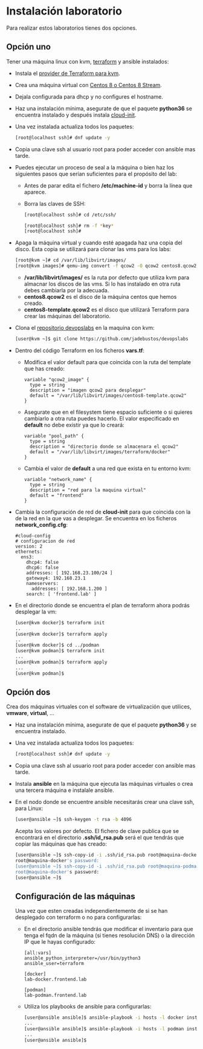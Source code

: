 # Instalación laboratorio

Para realizar estos laboratorios tienes dos opciones.

## Opción uno

Tener una máquina linux con kvm, [terraform](https://www.terraform.io/downloads.html) y ansible instalados:

+ Instala el [provider de Terraform para kvm](01-terraform-kvm-provider.md).
+ Crea una máquina virtual con [Centos 8 o Centos 8 Stream](https://www.centos.org/download/).
+ Dejala configurada para dhcp y no configures el hostname.
+ Haz una instalación mínima, asegurate de que el paquete **python36** se encuentra instalado y después instala [cloud-init](cloud-init.md).
+ Una vez instalada actualiza todos los paquetes:

  ```bash
  [root@localhost ssh]# dnf update -y
  ``` 
+ Copia una clave ssh al usuario root para poder acceder con ansible mas tarde.
+ Puedes ejecutar un proceso de seal a la máquina o bien haz los siguientes pasos que serían suficientes para el propósito del lab:
  + Antes de parar edita el fichero **/etc/machine-id** y borra la línea que aparece.
  + Borra las claves de SSH:

    ```bash
    [root@localhost ssh]# cd /etc/ssh/

    [root@localhost ssh]# rm -f *key*
    [root@localhost ssh]#
    ```
+ Apaga la máquina virtual y cuando esté apagada haz una copia del disco. Esta copia se utilizará para clonar las vms para los labs:

  ```bash
  [root@kvm ~]# cd /var/lib/libvirt/images/
  [root@kvm images]# qemu-img convert -f qcow2 -O qcow2 centos8.qcow2 centos8-template.qcow2
  ```

  + **/var/lib/libvirt/images/** es la ruta por defecto que utiliza kvm para almacnar los discos de las vms. Si lo has instalado en otra ruta debes cambiarla por la adecuada.
  + **centos8.qcow2** es el disco de la máquina centos que hemos creado.
  + **centos8-template.qcow2** es el disco que utilizará Terraform para crear las máquinas del laboratorio.

+ Clona el [repositorio devopslabs](https://github.com/jadebustos/devopslabs) en la maquina con kvm:

  ```bash
  [user@kvm ~]$ git clone https://github.com/jadebustos/devopslabs
  ```

+ Dentro del código Terraform en los ficheros **vars.tf**: 

  + Modifica el valor default para que coincida con la ruta del template que has creado:
  
    ```
    variable "qcow2_image" {
      type = string
      description = "imagen qcow2 para desplegar"
      default = "/var/lib/libvirt/images/centos8-template.qcow2"
    }
    ```

  + Asegurate que en el filesystem tiene espacio suficiente o si quieres cambiarlo a otra ruta puedes hacerlo. El valor especificado en **default** no debe existir ya que lo creará:

    ```
    variable "pool_path" {
      type = string
      description = "directorio donde se almacenara el qcow2"
      default = "/var/lib/libvirt/images/terraform/docker"
    }
    ```
  + Cambia el valor de **default** a una red que exista en tu entorno kvm:

      ```
      variable "network_name" {
        type = string
        description = "red para la maquina virtual"
        default = "frontend"
      }
      ```
+ Cambia la configuración de red de **cloud-init** para que coincida con la de la red en la que vas a desplegar. Se encuentra en los ficheros **network_config.cfg**:

  ```
  #cloud-config
  # configuracion de red
  version: 2
  ethernets:
    ens3:
      dhcp4: false
      dhcp6: false
      addresses: [ 192.168.23.100/24 ] 
      gateway4: 192.168.23.1
      nameservers:
        addresses: [ 192.168.1.200 ]
      search: [ 'frontend.lab' ]
  ```
+ En el directorio donde se encuentra el plan de terraform ahora podrás desplegar la vm:

  ```bash
  [user@kvm docker]$ terraform init
  ..
  [user@kvm docker]$ terraform apply
  ..
  [user@kvm docker]$ cd ../podman
  [user@kvm podman]$ terraform init
  ...
  [user@kvm podman]$ terraform apply
  ...
  [user@kvm podman]$
  ```

## Opción dos

Crea dos máquinas virtuales con el software de virtualización que utilices, **vmware**, **virtual**, ...

+ Haz una instalación mínima, asegurate de que el paquete **python36** y se encuentra instalado.
+ Una vez instalada actualiza todos los paquetes:

  ```bash
  [root@localhost ssh]# dnf update -y
  ``` 
+ Copia una clave ssh al usuario root para poder acceder con ansible mas tarde.
+ Instala **ansible** en la máquina que ejecuta las máquinas virtuales o crea una tercera máquina e instalale ansible.
+ En el nodo donde se encuentre ansible necesitarás crear una clave ssh, para Linux:

  ```bash
  [user@ansible ~]$ ssh-keygen -t rsa -b 4096
  ```

  Acepta los valores por defecto. El fichero de clave publica que se encontrará en el directorio **.ssh/id_rsa.pub** será el que tendrás que copiar las máquinas que has creado:

  ```bash
  [user@ansible ~]$ ssh-copy-id -i .ssh/id_rsa.pub root@maquina-docker
  root@maquina-docker's password:
  [user@ansible ~]$ ssh-copy-id -i .ssh/id_rsa.pub root@maquina-podman
  root@maquina-docker's password:
  [user@ansible ~]$
  ```

  ## Configuración de las máquinas

  Una vez que esten creadas independientemente de si se han desplegado con terraform o no para configurarlas:

  + En el directorio ansible tendrás que modificar el inventario para que tenga el fqdn de la máquina (si tienes resolución DNS) o la dirección IP que le hayas configurado:

    ```
    [all:vars]
    ansible_python_interpreter=/usr/bin/python3
    ansible_user=terraform

    [docker]
    lab-docker.frontend.lab

    [podman]
    lab-podman.frontend.lab
    ```

  + Utiliza los playbooks de ansible para configurarlas:

    ```bash
    [user@ansible ansible]$ ansible-playbook -i hosts -l docker install-docker.yaml
    ...
    [user@ansible ansible]$ ansible-playbook -i hosts -l podman install-podman.yaml
    ...
    [user@ansible ansible]$
    ```